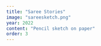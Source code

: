 ```yaml
---
title: "Saree Stories"
image: "sareesketch.png"
year: 2022
content: "Pencil sketch on paper"
order: 3
---
```

